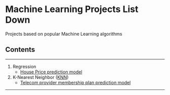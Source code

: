 # Machine Learning Projects List Down  

Projects based on popular Machine Learning algorithms

## Contents  
---
1. Regression  
   * [House Price prediction model]()
2. K-Nearest Neighbor ([KNN][KNN_REPO])
   * [Telecom provider membership plan prediction model][TELECOM_LINK_KNN]

---

[KNN_REPO]: https://github.com/ironsubhajit/ML/tree/main/Projects/KNN
[TELECOM_LINK_KNN]: https://github.com/ironsubhajit/ML/tree/main/Projects/KNN/Membarship_Plan